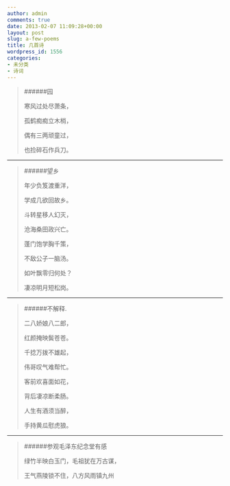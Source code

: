 ```yaml
---
author: admin
comments: true
date: 2013-02-07 11:09:28+00:00
layout: post
slug: a-few-poems
title: 几首诗
wordpress_id: 1556
categories:
- 未分类
- 诗词
---
```


> ######园
> 
> 寒风过处尽萧条，
> 
> 孤鹤痴痴立木梢，
> 
> 偶有三两顽童过，
> 
> 也捡碎石作兵刀。


----------


>######望乡
> 
> 年少负笈渡重洋，
> 
> 学成几欲回故乡。
> 
> 斗转星移人幻灭，
> 
> 沧海桑田政兴亡。
> 
> 蓬门饱学胸千策，
> 
> 不敌公子一脑汤。
> 
> 如叶飘零归何处？
> 
> 凄凉明月短松岗。


----------


> ######不解释.
> 
> 二八娇娘八二郎，
> 
> 红颜掩映鬓苍苍。
> 
> 千捻万拨不雄起，
> 
> 伟哥叹气难帮忙。
> 
> 客前欢喜面如花，
> 
> 背后凄凉断柔肠。
> 
> 人生有酒须当醉，
> 
> 手持黄瓜慰虎狼。


----------

 
> ######参观毛泽东纪念堂有感
> 
> 绿竹半映白玉门，毛祖犹在万古谋，
> 
> 王气燕陵锁不住，八方风雨镇九州
